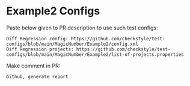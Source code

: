 # Example2 Configs
Paste below given to PR description to use such test configs:
```
Diff Regression config: https://github.com/checkstyle/test-configs/blob/main/MagicNumber/Example2/config.xml
Diff Regression projects: https://github.com/checkstyle/test-configs/blob/main/MagicNumber/Example2/list-of-projects.properties
```
Make comment in PR:
```
Github, generate report
```
